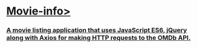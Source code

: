 # <h1><a href = "https://waveess.github.io/movie-info/">Movie-info></h1>
### A movie listing application that uses JavaScript ES6, jQuery along with Axios for making HTTP requests to the OMDb API.
